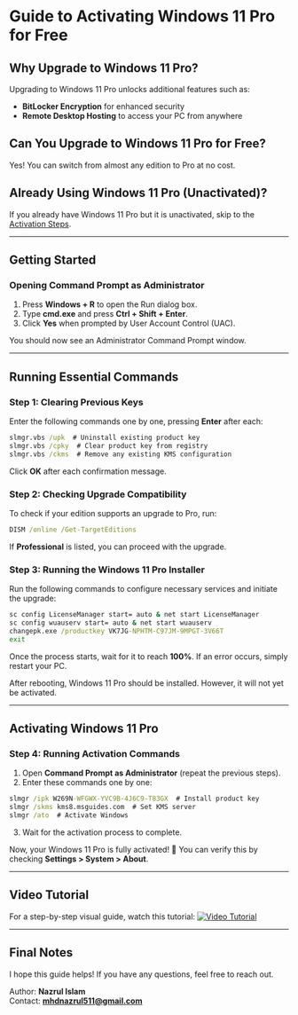 # Guide to Activating Windows 11 Pro for Free

## Why Upgrade to Windows 11 Pro?
Upgrading to Windows 11 Pro unlocks additional features such as:
- **BitLocker Encryption** for enhanced security
- **Remote Desktop Hosting** to access your PC from anywhere

## Can You Upgrade to Windows 11 Pro for Free?
Yes! You can switch from almost any edition to Pro at no cost.

## Already Using Windows 11 Pro (Unactivated)?
If you already have Windows 11 Pro but it is unactivated, skip to the [Activation Steps](#activating-windows-11-pro).

---
## Getting Started
### Opening Command Prompt as Administrator
1. Press **Windows + R** to open the Run dialog box.
2. Type **cmd.exe** and press **Ctrl + Shift + Enter**.
3. Click **Yes** when prompted by User Account Control (UAC).

You should now see an Administrator Command Prompt window.

---
## Running Essential Commands
### Step 1: Clearing Previous Keys
Enter the following commands one by one, pressing **Enter** after each:
```cmd
slmgr.vbs /upk  # Uninstall existing product key
slmgr.vbs /cpky  # Clear product key from registry
slmgr.vbs /ckms  # Remove any existing KMS configuration
```
Click **OK** after each confirmation message.

### Step 2: Checking Upgrade Compatibility
To check if your edition supports an upgrade to Pro, run:
```cmd
DISM /online /Get-TargetEditions
```
If **Professional** is listed, you can proceed with the upgrade.

### Step 3: Running the Windows 11 Pro Installer
Run the following commands to configure necessary services and initiate the upgrade:
```cmd
sc config LicenseManager start= auto & net start LicenseManager
sc config wuauserv start= auto & net start wuauserv
changepk.exe /productkey VK7JG-NPHTM-C97JM-9MPGT-3V66T
exit
```
Once the process starts, wait for it to reach **100%**. If an error occurs, simply restart your PC.

After rebooting, Windows 11 Pro should be installed. However, it will not yet be activated.

---
## Activating Windows 11 Pro
### Step 4: Running Activation Commands
1. Open **Command Prompt as Administrator** (repeat the previous steps).
2. Enter these commands one by one:
```cmd
slmgr /ipk W269N-WFGWX-YVC9B-4J6C9-T83GX  # Install product key
slmgr /skms kms8.msguides.com  # Set KMS server
slmgr /ato  # Activate Windows
```
3. Wait for the activation process to complete.

Now, your Windows 11 Pro is fully activated! 🎉 You can verify this by checking **Settings > System > About**.

---
## Video Tutorial
For a step-by-step visual guide, watch this tutorial:
[![Video Tutorial](https://img.youtube.com/vi/Q132Tr40z_8/0.jpg)](https://www.youtube.com/watch?v=Q132Tr40z_8)

---
## Final Notes
I hope this guide helps! If you have any questions, feel free to reach out.

Author: **Nazrul Islam**  
Contact: **mhdnazrul511@gmail.com**

